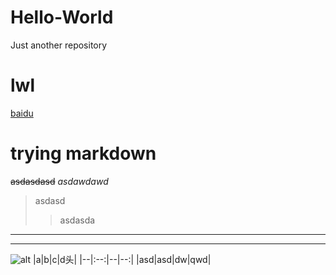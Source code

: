 # Hello-World
Just another repository

# lwl
[baidu](https://www.baidu.com)
# trying markdown
~~asdasdasd~~
*asdawdawd*
>asdasd
>>asdasda
---
----
![alt]()
|a|b|c|d头|
|--|:--:|--|--:|
|asd|asd|dw|qwd|

